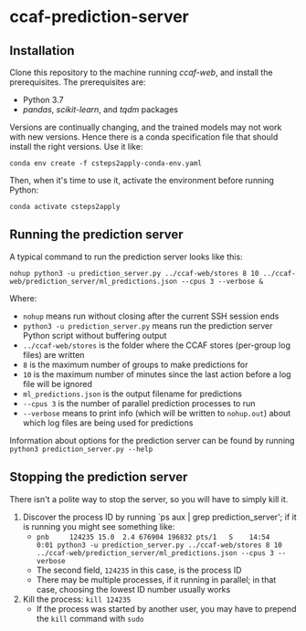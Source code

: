 # ccaf-prediction-server

## Installation

Clone this repository to the machine running _ccaf-web_, and install the prerequisites. The prerequisites are:

* Python 3.7
* _pandas_, _scikit-learn_, and _tqdm_ packages

Versions are continually changing, and the trained models may not work with new versions. Hence there is a conda specification file that should install the right versions. Use it like:

    conda env create -f csteps2apply-conda-env.yaml

Then, when it's time to use it, activate the environment before running Python:

    conda activate csteps2apply

## Running the prediction server

A typical command to run the prediction server looks like this:

`nohup python3 -u prediction_server.py ../ccaf-web/stores 8 10 ../ccaf-web/prediction_server/ml_predictions.json --cpus 3 --verbose &`

Where:

* `nohup` means run without closing after the current SSH session ends
* `python3 -u prediction_server.py` means run the prediction server Python script without buffering output
* `../ccaf-web/stores` is the folder where the CCAF stores (per-group log files) are written
* `8` is the maximum number of groups to make predictions for
* `10` is the maximum number of minutes since the last action before a log file will be ignored
* `ml_predictions.json` is the output filename for predictions
* `--cpus 3` is the number of parallel prediction processes to run
* `--verbose` means to print info (which will be written to `nohup.out`) about which log files are being used for predictions

Information about options for the prediction server can be found by running `python3 prediction_server.py --help`

## Stopping the prediction server

There isn't a polite way to stop the server, so you will have to simply kill it.

1. Discover the process ID by running `ps aux | grep prediction_server'; if it is running you might see something like:
    * `pnb     124235 15.0  2.4 676904 196832 pts/1   S    14:54   0:01 python3 -u prediction_server.py ../ccaf-web/stores 8 10 ../ccaf-web/prediction_server/ml_predictions.json --cpus 3 --verbose`
    * The second field, `124235` in this case, is the process ID
    * There may be multiple processes, if it running in parallel; in that case, choosing the lowest ID number usually works
2. Kill the process: `kill 124235`
    * If the process was started by another user, you may have to prepend the `kill` command with `sudo `
